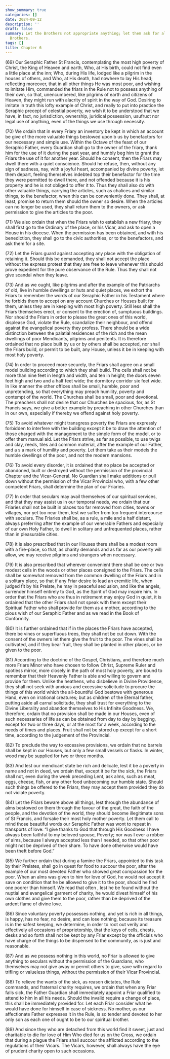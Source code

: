 ```yaml
---
show_summary: true
categories: []
date: 2024-09-12
description: ''
draft: false
summary: Let the Brothers not appropriate anything; let them ask for alms; and sick
  Brothers.
tags: []
title: Chapter 6
---
```





(69) Our Seraphic Father St Francis, contemplating the most high poverty of Christ, the King of Heaven and earth, Who, at His birth, could not find even a little place at the inn; Who, during His life, lodged like a pilgrim in the houses of others, and Who, at His death, had nowhere to lay His head; reflecting moreover, that in all other things He was most poor, and wishing to imitate Him, commanded the friars in the Rule not to possess anything of their own, so that, unencumbered, like pilgrims of earth and citizens of Heaven, they might run with alacrity of spirit in the way of God. Desiring to imitate in truth this lofty example of Christ, and really to put into practice the Seraphic precept of celestial poverty, we wish it to be understood that we have, in fact, no jurisdiction, ownership, juridical possession, usufruct nor legal use of anything, even of the things we use through necessity.

(70) We ordain that in every Friary an inventory be kept in which an account be give of the more valuable things bestowed upon b us by benefactors for our necessary and simple use. Within the Octave of the feast of our Seraphic Father, every Guardian shall go to the owner of the friary, thank him for the use of it during the past year, and humbly beg him to grant the Friars the use of it for another year. Should he consent, then the Friars may dwell there with a quiet conscience. Should he refuse, then, without any sign of sadness, nay, with a joyful heart, accompanied by divine poverty, let them depart, feeling themselves indebted top their benefactor for the time they were permitted to dwell there, and not offended because it is his property and he is not obliged to offer it to. Thus they shall also do with other valuable things, carrying the articles, such as chalices and similar things, to the benefactor, when this can be conveniently done. They shall, at least, promise to return them should the owner so desire. When the articles can no longer be used, they shall return them to the owners, or ask permission to give the articles to the poor.

(71) We also ordain that when the Friars wish to establish a new friary, they shall first go to the Ordinary of the place, or his Vicar, and ask to open a House in his diocese. When the permission has been obtained, and with his benediction, they shall go to the civic authorities, or to the benefactors, and ask them for a site.

(72) Let the Friars guard against accepting any place with the obligation of retaining it. Should this be demanded, they shall not accept the place without the express protest that they are free to leave whenever this should prove expedient for the pure observance of the Rule. Thus they shall not give scandal when they leave.

(73) And as we ought, like pilgrims and after the example of the Patriarchs of old, live in humble dwellings or huts and quiet places, we exhort the Friars to remember the words of our Seraphic Father in his Testament where he forbids them to accept on any account Churches or Houses built for them, unless they are in keeping with most high poverty. Still less shall the Friars themselves erect, or consent to the erection of, sumptuous buildings. Nor should the Friars in order to please the great ones of this world, displease God, violate the Rule, scandalize their neighbour, and offend against the evangelical poverty they profess. There should be a wide distinction between the palatial residences of the rich and the mean dwellings of poor Mendicants, pilgrims and penitents. It is therefore ordained that no place built by us or by others shall be accepted, nor shall the Friars build, or permit to be built, any House, unless it be in keeping with most holy poverty.

(74) In order to proceed more securely, the Friars shall agree on a small model building according to which they shall build. The cells shall not be more than nine feet in length and width, and ten in height; the doors seven feet high and two and a half feet wide; the dormitory corridor six feet wide. In like manner the other offices shall be small, humble, poor and unpretending, so that everything may preach humility, poverty and contempt of the world. The Churches shall be small, poor and devotional. The preachers shall not desire that our Churches be spacious, for, as St Francis says, we give a better example by preaching in other Churches than in our own, especially if thereby we offend against holy poverty.

(75) To avoid whatever might transgress poverty the Friars are expressly forbidden to interfere with the building except it be to draw the attention of those charged with the management to the simple form of the model, or to offer them manual aid. Let the Friars strive, as far as possible, to use twigs and clay, reeds, tiles and common material, after the example of our Father, and a s a mark of humility and poverty. Let them take as their models the humble dwellings of the poor, and not the modern mansions.

(76) To avoid every disorder, it is ordained that no place be accepted or abandoned, built or destroyed without the permission of the provincial Chapter and the Vicar-General. No Guardian shall make additions or pull down without the permission of the Vicar Provincial who, with a few other competent Friars, shall determine the plan of our Friaries.

(77) In order that seculars may avail themselves of our spiritual services, and that they may assist us in our temporal needs, we ordain that our Friaries shall not be built in places too far removed from cities, towns or villages, nor yet too near them, lest we suffer from too frequent intercourse with seculars. The Friaries shall be, as a rule, a mile and a half distant, always preferring after the example of our venerable Fathers and especially of our own Holy Father, to dwell in solitary and unfrequented places, rather than in pleasurable cities.

(78) it is also prescribed that in our Houses there shall be a modest room with a fire-place, so that, as charity demands and as far as our poverty will allow, we may receive pilgrims and strangers when necessary.

(79) It is also prescribed that wherever convenient there shall be one or two modest cells in the woods or other places consigned to the Friars. The cells shall be somewhat removed from the common dwelling of the Friars and in a solitary place, so that if any Friar desire to lead an eremitic life, when judged fit by his Prelate, he may in peaceful seclusion, and like the angels, surrender himself entirely to God, as the Spirit of God may inspire him. In order that the Friars who are thus in retirement may enjoy God in quiet, it is ordained that the other Friars shall not speak with them except their Spiritual Father who shall provide for them as a mother, according to the pious wish of our Seraphic Father and as we read in the Book of Conformity.

(80) It is further ordained that if in the places the Friars have accepted, there be vines or superfluous trees, they shall not be cut down. With the consent of the owners let them give the fruit to the poor. The vines shall be cultivated, and if they bear fruit, they shall be planted in other places, or be given to the poor.

(81) According to the doctrine of the Gospel, Christians, and therefore much more Friars Minor who have chosen to follow Christ, Supreme Ruler and spotless mirror, more closely in the path of most holy poverty, are bound to remember that their Heavenly Father is able and willing to govern and provide for them. Unlike the heathens, who disbelieve in Divine Providence, they shall not seek with anxious and excessive solicitude to procure the things of this world which the all-bountiful God bestows with generous Hand, even on irrational creatures; but as children of the Eternal father, putting aside all carnal solicitude, they shall trust for everything to the Divine Liberality and abandon themselves to His Infinite Goodness. We, therefore, ordain that no provision shall be made in our Houses, even of such necessaries of life as can be obtained from day to day by begging, except for two or three days, or at the most for a week, according to the needs of times and places. Fruit shall not be stored up except for a short time, according to the judgement of the Provincial.

(82) To preclude the way to excessive provisions, we ordain that no barrels shall be kept in our Houses, but only a few small vessels or flasks. In winter, wood may be supplied for two or three months.

(83) And lest our mendicant state be rich and delicate, lest it be a poverty in name and not in deed, we ordain that, except it be for the sick, the Friars shall not, even during the week preceding Lent, ask alms, such as meat, eggs, cheese, fish, or any other food unbecoming our humble state. Should such things be offered to the Friars, they may accept them provided they do not violate poverty.

(84) Let the Friars beware above all things, lest through the abundance of alms bestowed on them through the favour of the great, the faith of the people, and the devotion of the world, they should become illegitimate sons of St Francis, and forsake their most holy mother poverty. Let them call to mind those beautiful words our Seraphic Father was wont to repeat in transports of love: “I give thanks to God that through His Goodness I have always been faithful to my beloved spouse, Poverty; nor was I ever a robber of alms, because I always accepted less than I needed, so that other poor might not be deprived of their share. To have done otherwise would have been theft before God.”

(85) We further ordain that during a famine the Friars, appointed to this task by their Prelates, shall go in quest for food to succour the poor, after the example of our most devoted Father who showed great compassion for the poor. When an alms was given to him for love of God, he would not accept it save on condition that he be allowed to give it to the poor, should he find one poorer than himself. We read that often , lest he be found without the nuptial and evangelical garment of charity, he would divest himself of his own clothes and give them to the poor, rather than be deprived of the ardent flame of divine love.

(86) Since voluntary poverty possesses nothing, and yet is rich in all things, is happy, has no fear, no desire, and can lose nothing, because its treasure is in the safest keeping, we determine, in order to root out verily and effectively all occasions of proprietorship, that the keys of cells, chests, desks and so forth shall not be kept by any Friar except by the officials who have charge of the things to be dispensed to the community, as is just and reasonable.

(87) And as we possess nothing in this world, no Friar is allowed to give anything to seculars without the permission of the Guardians, who themselves may not give away or permit others to give, save with regard to trifling or valueless things, without the permission of their Vicar Provincial.

(88) To relieve the wants of the sick, as reason dictates, the Rule commands, and fraternal charity requires, we ordain that when any Friar falls sick, the Father Guardian shall immediately appoint a Friar qualified to attend to him in all his needs. Should the invalid require a change of place, this shall be immediately provided for. Let each Friar consider what he would have done for himself in case of sickness. No mother, as our affectionate Father expresses it in the Rule, is so tender and devoted to her only son as each one of ought to be to our spiritual brother.

(89) And since they who are detached from this world find it sweet, just and charitable to die for love of Him Who died for us on the Cross, we ordain that during a plague the Friars shall succour the afflicted according to the regulations of their Vicars. The Vicars, however, shall always have the eye of prudent charity open to such occasions.

